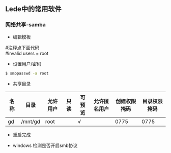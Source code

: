 ## Lede中的常用软件


### 网络共享-samba

- 编辑模板

#注释点下面代码   
#invalid users = root

- 设置用户/密码

```bash
$ smbpasswd -a root
```

- 共享目录

| 名称 | 目录 |  允许用户  |只读  |可预览  |允许匿名用户|创建权限掩码|目录权限掩码|
|-------| -------| -------| -------| -------| -------| -------| -------|
| gd      | /mnt/gd   |   root     ||√||0775|0775|

- 重启完成

- windows 检测是否开启smb协议

